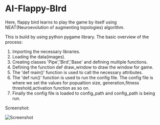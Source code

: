 # AI-Flappy-BIrd
Here, flappy bird learns to play the game by itself using NEAT(Neuroevolution of augmenting topologies) algorithm.

This is build by using python pygame library. 
The basic overview of the process:
1. Importing the necessary libraries.
2. Loading the data(images).
3. Creating classes 'Pipe','Bird','Base' and defining multiple functions.
4. Defining the function def draw_window to draw the window for game.
5. The 'def main()' function is used to call the necessary attributes.
6. The 'def run()' function is used to run the config file. The config file is where we set the values
   for popualtion size, generation,fitness threshold,activation function as so on.
7. Finally the config file is loaded to config_path and config_path is being run.

Screenshot:

![Screenshot](https://github.com/asimMahat111/AI-Flappy-BIrd/blob/master/Screenshot%20(6).png)



